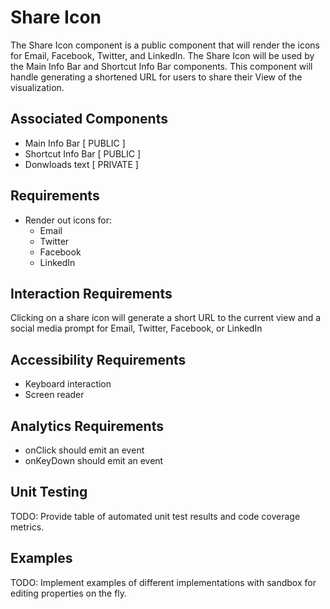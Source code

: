# Share Icon

The Share Icon component is a public component that will render the icons for Email, Facebook,
Twitter, and LinkedIn. The Share Icon will be used by the Main Info Bar and Shortcut Info Bar
components. This component will handle generating a shortened URL for users to share their View 
of the visualization.

## Associated Components

* Main Info Bar [ PUBLIC ]
* Shortcut Info Bar [ PUBLIC ]
* Donwloads text [ PRIVATE ]

## Requirements

* Render out icons for:
  * Email
  * Twitter
  * Facebook
  * LinkedIn

## Interaction Requirements

Clicking on a share icon will generate a short URL to the current view and a social media prompt
  for Email, Twitter, Facebook, or LinkedIn


## Accessibility Requirements

* Keyboard interaction
* Screen reader

## Analytics Requirements

* onClick should emit an event
* onKeyDown should emit an event

## Unit Testing

TODO: Provide table of automated unit test results and code coverage metrics.

## Examples

TODO: Implement examples of different implementations with sandbox for editing
properties on the fly.
